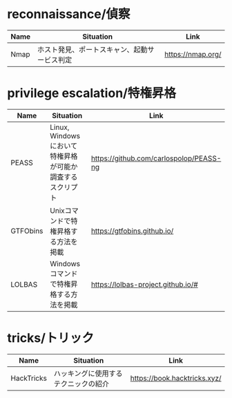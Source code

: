 # reconnaissance/偵察

|Name|Situation|Link|
|---|---|---|
|Nmap|ホスト発見、ポートスキャン、起動サービス判定|https://nmap.org/|

# privilege escalation/特権昇格

|Name|Situation|Link|
|---|---|---|
|PEASS|Linux, Windowsにおいて特権昇格が可能か調査するスクリプト|https://github.com/carlospolop/PEASS-ng|
|GTFObins|Unixコマンドで特権昇格する方法を掲載|https://gtfobins.github.io/|
|LOLBAS|Windowsコマンドで特権昇格する方法を掲載|https://lolbas-project.github.io/#|

# tricks/トリック

|Name|Situation|Link|
|---|---|---|
|HackTricks|ハッキングに使用するテクニックの紹介|https://book.hacktricks.xyz/|